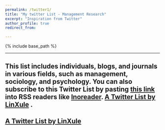 ```yaml
---
permalink: /twitter1/
title: "My twitter List - Management Research"
excerpt: "Inspiration from Twitter"
author_profile: true
redirect_from:

---
```

{% include base_path %}

------
This list includes individuals, blogs, and journals in various fields, such as management, sociology, and psychology. You can also subscribe to this Twitter List by pasting [this link](https://twitter.com/LinXule/lists/mgmtresearch?ref_src=twsrc%5Etfw) into RSS readers like [Inoreader](inoreader.com/). <a class="twitter-timeline" href="https://twitter.com/LinXule/lists/mgmtresearch?ref_src=twsrc%5Etfw">A Twitter List by LinXule</a> <script async src="https://platform.twitter.com/widgets.js" charset="utf-8"></script>. 
------
<a class="twitter-timeline" href="https://twitter.com/LinXule/lists/mgmtresearch?ref_src=twsrc%5Etfw">A Twitter List by LinXule</a> <script async src="https://platform.twitter.com/widgets.js" charset="utf-8"></script>
------
